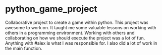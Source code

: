 # python_game_project
Collaborative project to create a game within python.
This project was awesome to work on. It taught me some valuable lessons on working with others in a programming environment. Working with others and collaborating on how we should execute the project was a lot of fun. Anything with #alex is what I was responsible for. I also did a lot of work in the main function. 
